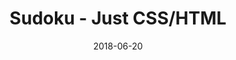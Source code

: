 ---
title: 'Sudoku - Just CSS/HTML'
description: 'Complete a sudoku puzzle without Javascript or server-side interaction.'
gametype: 'simple'
gameid: 55
date: 2018-06-20
tags: []
draft: false
type: 'games'
num19: [{'idx':1,'arr1':[1,2,3,4,5,6,7,8,9],'arr2':[1,2,3,4,5,6,7,8,9]},{'idx':2,'arr1':[1,2,3,4,5,6,7,8,9],'arr2':[1,2,3,4,5,6,7,8,9]},{'idx':3,'arr1':[1,2,3,4,5,6,7,8,9],'arr2':[1,2,3,4,5,6,7,8,9]},{'idx':4,'arr1':[1,2,3,4,5,6,7,8,9],'arr2':[1,2,3,4,5,6,7,8,9]},{'idx':5,'arr1':[1,2,3,4,5,6,7,8,9],'arr2':[1,2,3,4,5,6,7,8,9]},{'idx':6,'arr1':[1,2,3,4,5,6,7,8,9],'arr2':[1,2,3,4,5,6,7,8,9]},{'idx':7,'arr1':[1,2,3,4,5,6,7,8,9],'arr2':[1,2,3,4,5,6,7,8,9]},{'idx':8,'arr1':[1,2,3,4,5,6,7,8,9],'arr2':[1,2,3,4,5,6,7,8,9]},{'idx':9,'arr1':[1,2,3,4,5,6,7,8,9],'arr2':[1,2,3,4,5,6,7,8,9]}]
puzzle: [[4, 1, 0, 0, 9, 3, 0, 7, 0], [7, 0, 0, 0, 0, 0, 0, 6, 0], [5, 0, 9, 0, 0, 7, 4, 0, 0], [0, 0, 0, 7, 0, 0, 0, 0, 0], [0, 0, 0, 5, 4, 1, 0, 0, 0], [0, 0, 0, 0, 0, 9, 0, 0, 0], [0, 0, 6, 1, 0, 0, 3, 0, 5], [0, 7, 0, 0, 0, 0, 0, 0, 2], [0, 9, 0, 8, 5, 0, 0, 1, 4]]
layout: 'sudokucssstatic'
---